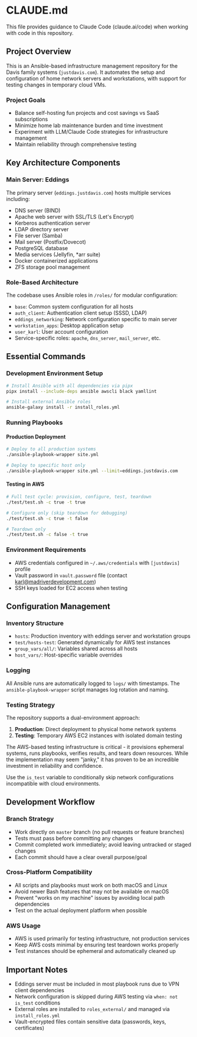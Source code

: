 # CLAUDE.md

This file provides guidance to Claude Code (claude.ai/code) when working with code in this repository.

## Project Overview

This is an Ansible-based infrastructure management repository for the Davis family systems (`justdavis.com`). It automates the setup and configuration of home network servers and workstations, with support for testing changes in temporary cloud VMs.

### Project Goals
- Balance self-hosting fun projects and cost savings vs SaaS subscriptions
- Minimize home lab maintenance burden and time investment
- Experiment with LLM/Claude Code strategies for infrastructure management
- Maintain reliability through comprehensive testing

## Key Architecture Components

### Main Server: Eddings
The primary server (`eddings.justdavis.com`) hosts multiple services including:
- DNS server (BIND)
- Apache web server with SSL/TLS (Let's Encrypt)
- Kerberos authentication server 
- LDAP directory server
- File server (Samba)
- Mail server (Postfix/Dovecot)
- PostgreSQL database
- Media services (Jellyfin, *arr suite)
- Docker containerized applications
- ZFS storage pool management

### Role-Based Architecture
The codebase uses Ansible roles in `/roles/` for modular configuration:
- `base`: Common system configuration for all hosts
- `auth_client`: Authentication client setup (SSSD, LDAP)
- `eddings_networking`: Network configuration specific to main server
- `workstation_apps`: Desktop application setup
- `user_karl`: User account configuration
- Service-specific roles: `apache`, `dns_server`, `mail_server`, etc.

## Essential Commands

### Development Environment Setup
```bash
# Install Ansible with all dependencies via pipx
pipx install --include-deps ansible awscli black yamllint

# Install external Ansible roles
ansible-galaxy install -r install_roles.yml
```

### Running Playbooks

#### Production Deployment
```bash
# Deploy to all production systems
./ansible-playbook-wrapper site.yml

# Deploy to specific host only
./ansible-playbook-wrapper site.yml --limit=eddings.justdavis.com
```

#### Testing in AWS
```bash
# Full test cycle: provision, configure, test, teardown
./test/test.sh -c true -t true

# Configure only (skip teardown for debugging)
./test/test.sh -c true -t false

# Teardown only
./test/test.sh -c false -t true
```

### Environment Requirements
- AWS credentials configured in `~/.aws/credentials` with `[justdavis]` profile
- Vault password in `vault.password` file (contact karl@madriverdevelopment.com)
- SSH keys loaded for EC2 access when testing

## Configuration Management

### Inventory Structure
- `hosts`: Production inventory with eddings server and workstation groups
- `test/hosts-test`: Generated dynamically for AWS test instances
- `group_vars/all/`: Variables shared across all hosts
- `host_vars/`: Host-specific variable overrides

### Logging
All Ansible runs are automatically logged to `logs/` with timestamps. The `ansible-playbook-wrapper` script manages log rotation and naming.

### Testing Strategy
The repository supports a dual-environment approach:
1. **Production**: Direct deployment to physical home network systems
2. **Testing**: Temporary AWS EC2 instances with isolated domain testing

The AWS-based testing infrastructure is critical - it provisions ephemeral systems, runs playbooks, verifies results, and tears down resources. While the implementation may seem "janky," it has proven to be an incredible investment in reliability and confidence.

Use the `is_test` variable to conditionally skip network configurations incompatible with cloud environments.

## Development Workflow

### Branch Strategy
- Work directly on `master` branch (no pull requests or feature branches)
- Tests must pass before committing any changes
- Commit completed work immediately; avoid leaving untracked or staged changes
- Each commit should have a clear overall purpose/goal

### Cross-Platform Compatibility
- All scripts and playbooks must work on both macOS and Linux
- Avoid newer Bash features that may not be available on macOS
- Prevent "works on my machine" issues by avoiding local path dependencies
- Test on the actual deployment platform when possible

### AWS Usage
- AWS is used primarily for testing infrastructure, not production services
- Keep AWS costs minimal by ensuring test teardown works properly
- Test instances should be ephemeral and automatically cleaned up

## Important Notes

- Eddings server must be included in most playbook runs due to VPN client dependencies
- Network configuration is skipped during AWS testing via `when: not is_test` conditions
- External roles are installed to `roles_external/` and managed via `install_roles.yml`
- Vault-encrypted files contain sensitive data (passwords, keys, certificates)